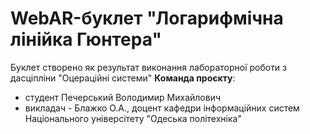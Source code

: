 # WebAR-буклет "Логарифмічна лінійка Гюнтера"
Буклет створено як результат виконання лабораторної роботи з дасціпліни
"Оцераційні системи"
**Команда проєкту**:
- студент Печерський Володимир Михайлович
- викладач - Блажко О.А., доцент кафедри інформаційних систем Національного
універсітету "Одеська політехніка"
